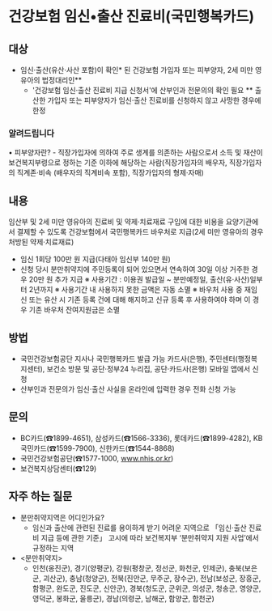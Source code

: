 # 건강보험 임신•출산 진료비(국민행복카드)

## 대상
- 임신·출산(유산·사산 포함)이 확인* 된 건강보험 가입자 또는 피부양자, 2세 미만 영유아의 법정대리인**
  * '건강보험 임신·출산 진료비 지급 신청서'에 산부인과 전문의의 확인 필요
  ** 출산한 가입자 또는 피부양자가 임신·출산 진료비를 신청하지 않고 사망한 경우에 한정

### 알려드립니다
  • 피부양자란?
    - 직장가입자에 의하여 주로 생계를 의존하는 사람으로서 소득 및 재산이 보건복지부령으로 정하는 기준 이하에 해당하는 사람(직장가입자의 배우자, 직장가입자의 직계존·비속 (배우자의 직계비속 포함), 직장가입자의 형제·자매)

## 내용
임산부 및 2세 미만 영유아의 진료비 및 약제·치료재료 구입에 대한 비용을 요양기관에서 결제할 수 있도록 건강보험에서 국민행복카드 바우처로 지급(2세 미만 영유아의 경우 처방된 약제·치료재료)
- 임신 1회당 100만 원 지급(다태아 임신부 140만 원)
- 신청 당시 분만취약지에 주민등록이 되어 있으면서 연속하여 30일 이상 거주한 경우 20만 원 추가 지급
  ※ 사용기간 : 이용권 발급일 ~ 분만예정일, 출산(유·사산)일부터 2년까지
  ※ 사용기간 내 사용하지 못한 금액은 자동 소멸
  ※ 바우처 사용 중 재임신 또는 유산 시 기존 등록 건에 대해 해지하고 신규 등록 후 사용하여야 하며 이 경우 기존 바우처 잔여지원금은 소멸

## 방법
- 국민건강보험공단 지사나 국민행복카드 발급 가능 카드사(은행), 주민센터(행정복지센터), 보건소 방문 및 공단·정부24 누리집, 공단·카드사(은행) 모바일 앱에서 신청
- 산부인과 전문의가 임신·출산 사실을 온라인에 입력한 경우 전화 신청 가능

## 문의
- BC카드(☎1899-4651), 삼성카드(☎1566-3336), 롯데카드(☎1899-4282), KB국민카드(☎1599-7900), 신한카드(☎1544-8868)
- 국민건강보험공단(☎1577-1000, www.nhis.or.kr)
- 보건복지상담센터(☎129)

## 자주 하는 질문
- 분만취약지역은 어디인가요?
  - 임신과 출산에 관련된 진료를 용이하게 받기 어려운 지역으로 「임신·출산 진료비 지급 등에 관한 기준」 고시에 따라 보건복지부 ‘분만취약지 지원 사업’에서 규정하는 지역
- <분만취약지>
  - 인천(옹진군), 경기(양평군), 강원(평창군, 정선군, 화천군, 인제군), 충북(보은군, 괴산군), 충남(청양군), 전북(진안군, 무주군, 장수군), 전남(보성군, 장흥군, 함평군, 완도군, 진도군, 신안군), 경북(청도군, 군위군, 의성군, 청송군, 영양군, 영덕군, 봉화군, 울릉군), 경남(의령군, 남해군, 함양군, 합천군)
